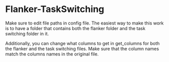 # Flanker-TaskSwitching
Make sure to edit file paths in config file. 
The easiest way to make this work is to have a folder that contains both the flanker folder and the task switching folder in it.

Additionally, you can change what columns to get in get_columns for both the flanker and the task switching files.
Make sure that the column names match the columns names in the original file.

